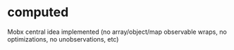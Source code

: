 # computed
Mobx central idea implemented (no array/object/map observable wraps, no optimizations, no unobservations, etc)
